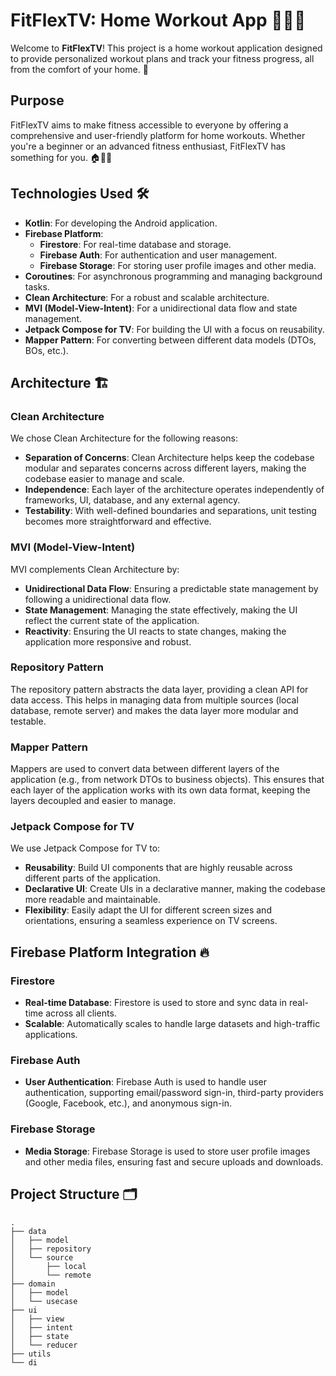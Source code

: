 # FitFlexTV: Home Workout App 🏋️‍♀️📱

Welcome to **FitFlexTV**! This project is a home workout application designed to provide personalized workout plans and track your fitness progress, all from the comfort of your home. 💪

## Purpose

FitFlexTV aims to make fitness accessible to everyone by offering a comprehensive and user-friendly platform for home workouts. Whether you're a beginner or an advanced fitness enthusiast, FitFlexTV has something for you. 🏠🏃‍♂️

## Technologies Used 🛠️

- **Kotlin**: For developing the Android application.
- **Firebase Platform**:
  - **Firestore**: For real-time database and storage.
  - **Firebase Auth**: For authentication and user management.
  - **Firebase Storage**: For storing user profile images and other media.
- **Coroutines**: For asynchronous programming and managing background tasks.
- **Clean Architecture**: For a robust and scalable architecture.
- **MVI (Model-View-Intent)**: For a unidirectional data flow and state management.
- **Jetpack Compose for TV**: For building the UI with a focus on reusability.
- **Mapper Pattern**: For converting between different data models (DTOs, BOs, etc.).

## Architecture 🏗️

### Clean Architecture

We chose Clean Architecture for the following reasons:

- **Separation of Concerns**: Clean Architecture helps keep the codebase modular and separates concerns across different layers, making the codebase easier to manage and scale.
- **Independence**: Each layer of the architecture operates independently of frameworks, UI, database, and any external agency.
- **Testability**: With well-defined boundaries and separations, unit testing becomes more straightforward and effective.

### MVI (Model-View-Intent)

MVI complements Clean Architecture by:

- **Unidirectional Data Flow**: Ensuring a predictable state management by following a unidirectional data flow.
- **State Management**: Managing the state effectively, making the UI reflect the current state of the application.
- **Reactivity**: Ensuring the UI reacts to state changes, making the application more responsive and robust.

### Repository Pattern

The repository pattern abstracts the data layer, providing a clean API for data access. This helps in managing data from multiple sources (local database, remote server) and makes the data layer more modular and testable.

### Mapper Pattern

Mappers are used to convert data between different layers of the application (e.g., from network DTOs to business objects). This ensures that each layer of the application works with its own data format, keeping the layers decoupled and easier to manage.

### Jetpack Compose for TV

We use Jetpack Compose for TV to:

- **Reusability**: Build UI components that are highly reusable across different parts of the application.
- **Declarative UI**: Create UIs in a declarative manner, making the codebase more readable and maintainable.
- **Flexibility**: Easily adapt the UI for different screen sizes and orientations, ensuring a seamless experience on TV screens.

## Firebase Platform Integration 🔥

### Firestore

- **Real-time Database**: Firestore is used to store and sync data in real-time across all clients.
- **Scalable**: Automatically scales to handle large datasets and high-traffic applications.

### Firebase Auth

- **User Authentication**: Firebase Auth is used to handle user authentication, supporting email/password sign-in, third-party providers (Google, Facebook, etc.), and anonymous sign-in.

### Firebase Storage

- **Media Storage**: Firebase Storage is used to store user profile images and other media files, ensuring fast and secure uploads and downloads.

## Project Structure 🗂️

```plaintext
.
├── data
│   ├── model
│   ├── repository
│   └── source
│       ├── local
│       └── remote
├── domain
│   ├── model
│   └── usecase
├── ui
│   ├── view
│   ├── intent
│   ├── state
│   └── reducer
├── utils
└── di